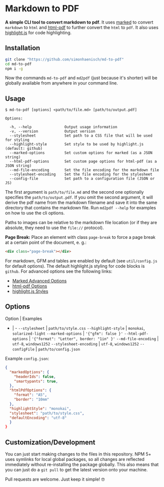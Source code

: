 # Markdown to PDF

**A simple CLI tool to convert markdown to pdf**. It uses [marked](https://www.npmjs.com/package/marked) to convert `markdown` to `html` and [html-pdf](https://www.npmjs.com/package/html-pdf) to further convert the `html` to `pdf`. It also uses [highlight.js](https://highlightjs.org) for code highlighting.

## Installation

```sh
git clone "https://github.com/simonhaenisch/md-to-pdf"
cd md-to-pdf
npm i -g
```

Now the commands `md-to-pdf` and `md2pdf` (just because it's shorter) will be globally available from anywhere in your command line.

## Usage

```
$ md-to-pdf [options] <path/to/file.md> [path/to/output.pdf]

Options:

  -h, --help               Output usage information
  -v, --version            Output version
  --stylesheet             Set path to a CSS file that will be used for styling
  --highlight-style        Set style to be used by highlight.js (default: github)
  --marked-options         Set custom options for marked (as a JSON string)
  --html-pdf-options       Set custom page options for html-pdf (as a JSON string)
  --md-file-encoding       Set the file encoding for the markdown file
  --stylesheet-encoding    Set the file encoding for the stylesheet
  --config-file            Set path to a configuration file (JSON or JS)
```

The first argument is `path/to/file.md` and the second one optionally specifies the `path/to/output.pdf`. If you omit the second argument, it will derive the pdf name from the markdown filename and save it into the same directory that contains the markdown file. Run `md2pdf --help` for examples on how to use the cli options.

Paths to images can be relative to the markdown file location (or if they are absolute, they need to use the `file://` protocol).

**Page Break:** Place an element with class `page-break` to force a page break at a certain point of the document, e. g.:

```html
<div class="page-break"></div>
```

For markdown, GFM and tables are enabled by default (see `util/config.js` for default options). The default highlight.js styling for code blocks is `github`. For advanced options see the following links:

* [Marked Advanced Options](https://marked.js.org/#/USING_ADVANCED.md)
* [html-pdf Options](https://github.com/marcbachmann/node-html-pdf#options)
* [highlight.js Styles](https://github.com/isagalaev/highlight.js/tree/master/src/styles)

## Options

Option | Examples
- | -
`--stylesheet` | `path/to/style.css`
`--highlight-style` | `monokai`, `solarized-light`
`--marked-options` | `'{"gfm": false }'`
`--html-pdf-options` | `'{"format": "Letter", border: "1in" }'`
`--md-file-encoding` | `utf-8`, `windows1252`
`--stylesheet-encoding` | `utf-8`, `windows1252`
`--configFile` | `path/to/config.json`

Example `config.json`:

```json
{
  "markedOptions": {
    "headerIds": false,
    "smartypants": true,
  },
  "htmlPdfOptions": {
    "format": "A5",
    "border": "10mm"
  },
  "highlightStyle": "monokai",
  "stylesheet": "path/to/style.css",
  "defaultEncoding": "utf-8"
  }
}
```

## Customization/Development

You can just start making changes to the files in this repository. NPM 5+ uses symlinks for local global packages, so all changes are reflected immediately without re-installing the package globally. This also means that you can just do a `git pull` to get the latest version onto your machine.

Pull requests are welcome. Just keep it simple! 🤓
